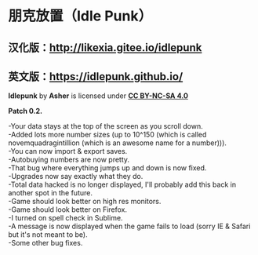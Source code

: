 # 朋克放置（Idle Punk）

## 汉化版：http://likexia.gitee.io/idlepunk

## 英文版：https://idlepunk.github.io/


**Idlepunk** by **Asher** is licensed under **[CC BY-NC-SA 4.0](https://creativecommons.org/licenses/by-nc-sa/4.0/legalcode)**


**Patch 0.2.** 

-Your data stays at the top of the screen as you scroll down.  
-Added lots more number sizes (up to 10^150 (which is called novemquadragintillion (which is an awesome name for a number))).  
-You can now import & export saves.  
-Autobuying numbers are now pretty.  
-That bug where everything jumps up and down is now fixed.  
-Upgrades now say exactly what they do.  
-Total data hacked is no longer displayed, I'll probably add this back in another spot in the future.  
-Game should look better on high res monitors.  
-Game should look better on Firefox.  
-I turned on spell check in Sublime.  
-A message is now displayed when the game fails to load (sorry IE & Safari but it's not meant to be).  
-Some other bug fixes.  
